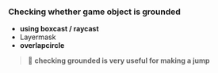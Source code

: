 ### Checking whether game object is grounded

- **using boxcast / raycast**
- Layermask
- **overlapcircle**


> 💬 **checking grounded is very useful for making a jump**


